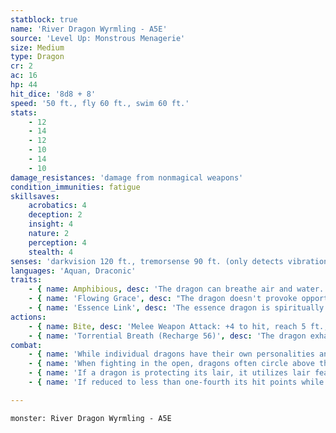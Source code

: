 ```yaml
---
statblock: true
name: 'River Dragon Wyrmling - A5E'
source: 'Level Up: Monstrous Menagerie'
size: Medium
type: Dragon
cr: 2
ac: 16
hp: 44
hit_dice: '8d8 + 8'
speed: '50 ft., fly 60 ft., swim 60 ft.'
stats:
    - 12
    - 14
    - 12
    - 10
    - 14
    - 10
damage_resistances: 'damage from nonmagical weapons'
condition_immunities: fatigue
skillsaves:
    acrobatics: 4
    deception: 2
    insight: 4
    nature: 2
    perception: 4
    stealth: 4
senses: 'darkvision 120 ft., tremorsense 90 ft. (only detects vibrations in water), passive Perception 14'
languages: 'Aquan, Draconic'
traits:
    - { name: Amphibious, desc: 'The dragon can breathe air and water.' }
    - { name: 'Flowing Grace', desc: "The dragon doesn't provoke opportunity attacks when it flies or swims out of an enemy's reach." }
    - { name: 'Essence Link', desc: 'The essence dragon is spiritually linked to a specific area or landmark. The dragon gains no benefit from a long rest when more than 1 mile away from its linked area. If the dragon dies, the area it is linked to loses its vital essence until it forms a new essence dragon, which can take centuries. When a creature first enters an area that has lost its vital essence in this way, they gain a level of fatigue and a level of strife. This fatigue and strife can be removed only by completing a long rest outside the area.' }
actions:
    - { name: Bite, desc: 'Melee Weapon Attack: +4 to hit, reach 5 ft., one target. Hit: 13 (2d10 + 2) piercing damage.' }
    - { name: 'Torrential Breath (Recharge 56)', desc: 'The dragon exhales water in a 15-foot-long, 5-foot-wide line. Each creature in the area makes a DC 11 Dexterity saving throw, taking 14 (4d6) bludgeoning damage on a failed save or half damage on a success.' }
combat:
    - { name: 'While individual dragons have their own personalities and tactics, most rely heavily on their breath weapons', desc: 'They use them whenever they can, preferably from maximum distance and while flying above their enemies.' }
    - { name: 'When fighting in the open, dragons often circle above their enemies as they wait for their breath weapons to recharge', desc: "They only close to melee if their enemies deal significant damage with ranged attacks, or if they can savage an enemy cut off from its allies. Once bloodied, dragons become more aggressive, attacking with bite and claws when their breath weapons aren't available." }
    - { name: 'If a dragon is protecting its lair, it utilizes lair features, traps, allies, and architecture such as escape tunnels to keep up a hit-and-run fight, reappearing only when it has a fully-recharged breath weapon', desc: 'If the dragon is forced into melee combat, it uses its bite and claws against a single foe. If it has legendary actions like Roar and Wing Attack, it uses them to disperse its other enemies.' }
    - { name: 'If reduced to less than one-fourth its hit points while fighting in the open, a dragon flies away', desc: 'However, it fights to the death to defend its lair, unless it can regain the upper hand through tricks or bargains.' }

---
```

```statblock
monster: River Dragon Wyrmling - A5E
```

